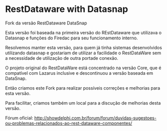 # RestDataware with Datasnap

Fork da versão RestDataware DataSnap

Esta versão foi baseada na primeira versão do REstDataware que utilizava o
Datasnap e funções do Firedac para seu funcionamento interno.

Resolvemos manter esta versão, para quem já tinha sistemas desenvolvidos 
utilizando datasnap e gostariam de utilizar a facilidade o RestDataWare
sem a necessidade de utilização de outra portade conexão.

O projeto original do RestDataWare está concentrado na versão Core, 
que é compatível com Lazarus inclusive e descontinuou a versão baseada em DataSnap.

Então criamos este Fork para realizar possíveis correções e melhorias para esta versão.

Para facilitar, criamos também um local para a discução de melhorias desta versão.

Fórum oficial: http://showdelphi.com.br/forum/forum/duvidas-sugestoes-ou-problemas-relacionados-ao-rest-dataware-componentes/


